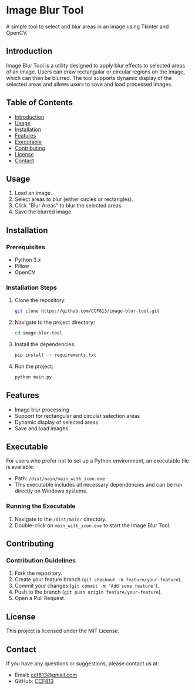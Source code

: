 # Image Blur Tool

A simple tool to select and blur areas in an image using Tkinter and OpenCV.

## Introduction
Image Blur Tool is a utility designed to apply blur effects to selected areas of an image. Users can draw rectangular or circular regions on the image, which can then be blurred. The tool supports dynamic display of the selected areas and allows users to save and load processed images.

## Table of Contents
- [Introduction](#introduction)
- [Usage](#usage)
- [Installation](#installation)
- [Features](#features)
- [Executable](#executable)
- [Contributing](#contributing)
- [License](#license)
- [Contact](#contact)

## Usage

1. Load an image.
2. Select areas to blur (either circles or rectangles).
3. Click "Blur Areas" to blur the selected areas.
4. Save the blurred image.

## Installation

### Prerequisites
- Python 3.x
- Pillow
- OpenCV

### Installation Steps
1. Clone the repository:
    ```bash
    git clone https://github.com/CCF813/image-blur-tool.git
    ```
2. Navigate to the project directory:
    ```bash
    cd image-blur-tool
    ```
3. Install the dependencies:
    ```bash
    pip install -r requirements.txt
    ```

4. Run the project:
    ```bash
    python main.py
    ```

## Features
- Image blur processing
- Support for rectangular and circular selection areas
- Dynamic display of selected areas
- Save and load images

## Executable
For users who prefer not to set up a Python environment, an executable file is available:

- Path: `/dist/main/main_with_icon.exe`
- This executable includes all necessary dependencies and can be run directly on Windows systems.

### Running the Executable
1. Navigate to the `/dist/main/` directory.
2. Double-click on `main_with_icon.exe` to start the Image Blur Tool.

## Contributing

### Contribution Guidelines
1. Fork the repository.
2. Create your feature branch (`git checkout -b feature/your-feature`).
3. Commit your changes (`git commit -m 'Add some feature'`).
4. Push to the branch (`git push origin feature/your-feature`).
5. Open a Pull Request.

## License
This project is licensed under the MIT License.

## Contact
If you have any questions or suggestions, please contact us at:
- Email: ccf813@gmail.com
- GitHub: [CCF813](https://github.com/CCF813)
